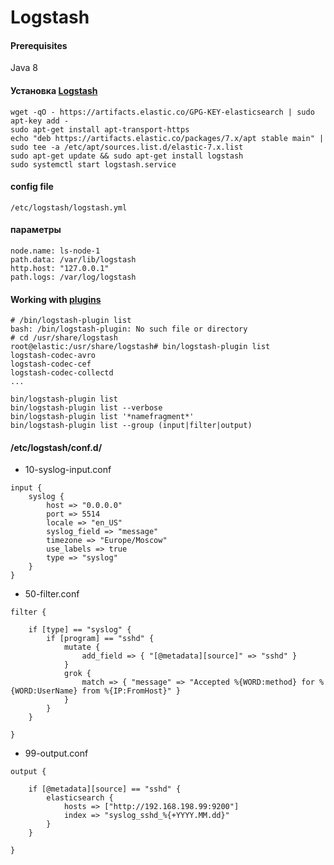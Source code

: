 # Logstash
#### Prerequisites
Java 8
#### Установка [Logstash](https://www.elastic.co/downloads/logstash-oss)
```
wget -qO - https://artifacts.elastic.co/GPG-KEY-elasticsearch | sudo apt-key add -
sudo apt-get install apt-transport-https
echo "deb https://artifacts.elastic.co/packages/7.x/apt stable main" | sudo tee -a /etc/apt/sources.list.d/elastic-7.x.list
sudo apt-get update && sudo apt-get install logstash
sudo systemctl start logstash.service
```
#### config file
```
/etc/logstash/logstash.yml
```
#### параметры
```
node.name: ls-node-1
path.data: /var/lib/logstash
http.host: "127.0.0.1"
path.logs: /var/log/logstash
```
#### Working with [plugins](https://www.elastic.co/guide/en/logstash/current/working-with-plugins.html)
```
# /bin/logstash-plugin list
bash: /bin/logstash-plugin: No such file or directory
# cd /usr/share/logstash
root@elastic:/usr/share/logstash# bin/logstash-plugin list
logstash-codec-avro
logstash-codec-cef
logstash-codec-collectd
...

bin/logstash-plugin list 
bin/logstash-plugin list --verbose 
bin/logstash-plugin list '*namefragment*' 
bin/logstash-plugin list --group (input|filter|output) 
```
#### /etc/logstash/conf.d/
* 10-syslog-input.conf
```
input {
    syslog {
        host => "0.0.0.0"
        port => 5514
        locale => "en_US"
        syslog_field => "message"
        timezone => "Europe/Moscow"
        use_labels => true
        type => "syslog"
    }
}
```
* 50-filter.conf
```
filter {

    if [type] == "syslog" {
        if [program] == "sshd" {
            mutate {
                add_field => { "[@metadata][source]" => "sshd" }
            }
            grok {
                match => { "message" => "Accepted %{WORD:method} for %{WORD:UserName} from %{IP:FromHost}" }
            }
        }
    }

}
```
* 99-output.conf
```
output {

    if [@metadata][source] == "sshd" {
        elasticsearch {
            hosts => ["http://192.168.198.99:9200"]
            index => "syslog_sshd_%{+YYYY.MM.dd}"
        }
    }

}
```
